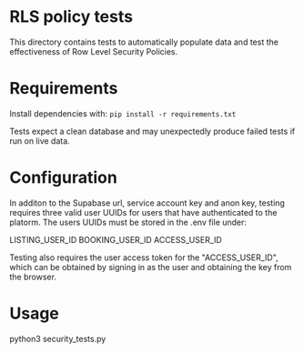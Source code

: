 # RLS policy tests 

This directory contains tests to automatically populate data and test the effectiveness of Row Level Security Policies.

# Requirements

Install dependencies with: `pip install -r requirements.txt`

Tests expect a clean database and may unexpectedly produce failed tests if run on live data.

# Configuration

In additon to the Supabase url, service account key and anon key, testing requires three valid user UUIDs for users that have authenticated to the platorm. The users UUIDs must be stored in the .env file under:

LISTING_USER_ID
BOOKING_USER_ID
ACCESS_USER_ID

Testing also requires the user access token for the "ACCESS_USER_ID", which can be obtained by signing in as the user and obtaining the key from the browser.

# Usage

python3 security_tests.py
